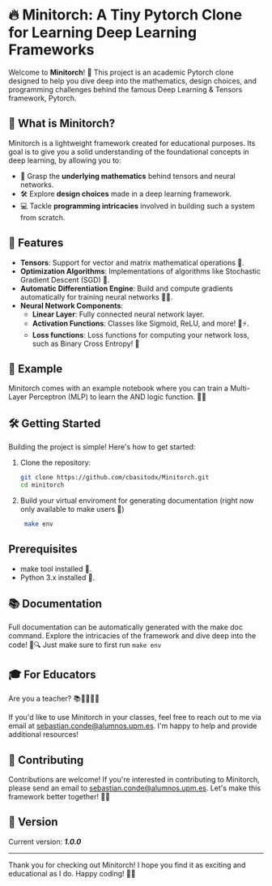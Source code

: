 # 🔥 Minitorch: A Tiny Pytorch Clone for Learning Deep Learning Frameworks

Welcome to **Minitorch**! 🎉 This project is an academic Pytorch clone designed to help you dive deep into the mathematics, design choices, and programming challenges behind the famous Deep Learning & Tensors framework, Pytorch.

## 🌟 What is Minitorch?

Minitorch is a lightweight framework created for educational purposes. Its goal is to give you a solid understanding of the foundational concepts in deep learning, by allowing you to:

- 🧠 Grasp the **underlying mathematics** behind tensors and neural networks.
- 🛠️ Explore **design choices** made in a deep learning framework.
- 💻 Tackle **programming intricacies** involved in building such a system from scratch.

## 🚀 Features

- **Tensors**: Support for vector and matrix mathematical operations 🧮.
- **Optimization Algorithms**: Implementations of algorithms like Stochastic Gradient Descent (SGD) 🔄.
- **Automatic Differentiation Engine**: Build and compute gradients automatically for training neural networks 🧮✨.
- **Neural Network Components**:
  - **Linear Layer**: Fully connected neural network layer.
  - **Activation Functions**: Classes like Sigmoid, ReLU, and more! 🔌⚡.
  - **Loss functions**: Loss functions for computing your network loss, such as Binary Cross Entropy! 🤖​

## 📝 Example

Minitorch comes with an example notebook where you can train a Multi-Layer Perceptron (MLP) to learn the AND logic function. 🤖💡

## 🛠️ Getting Started

Building the project is simple! Here's how to get started:

1. Clone the repository:  
   ```bash
   git clone https://github.com/cbasitodx/Minitorch.git
   cd minitorch
   ```

2. Build your virtual enviroment for generating documentation (right now only available to make users 🐧​)
   ```bash
    make env
   ```

## Prerequisites
* make tool installed 🐧.
* Python 3.x installed 🐍.

## 📚 Documentation

Full documentation can be automatically generated with the make doc command. Explore the intricacies of the framework and dive deep into the code! 📖🔍 Just make sure to first run ```make env```

## 🎓 For Educators

Are you a teacher? 📚👩‍🏫👨‍🏫

If you'd like to use Minitorch in your classes, feel free to reach out to me via email at sebastian.conde@alumnos.upm.es. I'm happy to help and provide additional resources!

## 🤝 Contributing

Contributions are welcome! If you're interested in contributing to Minitorch, please send an email to sebastian.conde@alumnos.upm.es. Let's make this framework better together! 💪🌟

## 🔖 Version

Current version: ***1.0.0***

---

Thank you for checking out Minitorch! I hope you find it as exciting and educational as I do. Happy coding! 🎉🚀